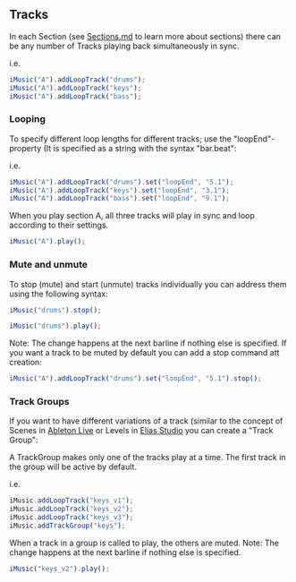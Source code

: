 ## Tracks

In each Section (see [Sections.md](Sections.md) to learn more about sections) there can be any number of Tracks playing back simultaneously in sync.

i.e.
```javascript
iMusic("A").addLoopTrack("drums");
iMusic("A").addLoopTrack("keys");
iMusic("A").addLoopTrack("bass");
```

### Looping
To specify different loop lengths for different tracks; use the "loopEnd"-property (It is specified as a string with the syntax "bar.beat":

i.e.
```javascript
iMusic("A").addLoopTrack("drums").set("loopEnd", "5.1");
iMusic("A").addLoopTrack("keys").set("loopEnd", "3.1");
iMusic("A").addLoopTrack("bass").set("loopEnd", "9.1");
```

When you play section A, all three tracks will play in sync and loop according to their settings.

```javascript
iMusic("A").play();
```

### Mute and unmute
To stop (mute) and start (unmute) tracks individually you can address them using the following syntax:

```javascript
iMusic("drums").stop();

iMusic("drums").play();
```
Note: The change happens at the next barline if nothing else is specified.
If you want a track to be muted by default you can add a stop command att creation:

```javascript
iMusic("A").addLoopTrack("drums").set("loopEnd", "5.1").stop();
```


### Track Groups
If you want to have different variations of a track (similar to the concept of Scenes in [Ableton Live](https://www.ableton.com) or Levels in [Elias Studio](https://eliassoftware.com) you can create a "Track Group":

A TrackGroup makes only one of the tracks play at a time. The first track in the group will be active by default.

i.e.
```javascript
iMusic.addLoopTrack("keys_v1");
iMusic.addLoopTrack("keys_v2");
iMusic.addLoopTrack("keys_v3");
iMusic.addTrackGroup("keys");
```

When a track in a group is called to play, the others are muted. 
Note: The change happens at the next barline if nothing else is specified.

```javascript
iMusic("keys_v2").play();
```
